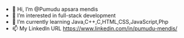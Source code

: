 - 👋 Hi, I’m @Pumudu apsara mendis
- 👀 I’m interested in full-stack development 
- 🌱 I’m currently learning Java,C++,C,HTML,CSS,JavaScript,Php
- 📫 My Linkedln URL https://www.linkedin.com/in/pumudu-mendis/

<!---
Pumudu2001/Pumudu2001 is a ✨ special ✨ repository because its `README.md` (this file) appears on your GitHub profile.
You can click the Preview link to take a look at your changes.
--->
